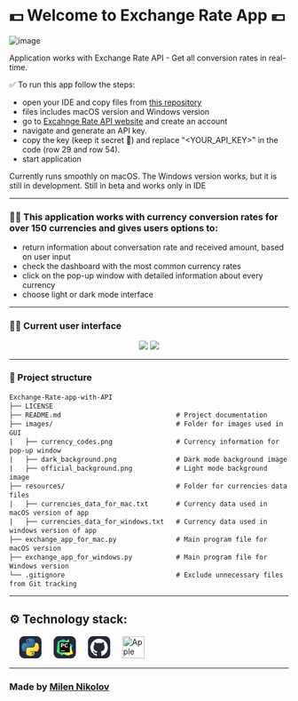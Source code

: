# 💵 Welcome to Exchange Rate App 💶
![image](https://github.com/user-attachments/assets/e8dd8e2f-4651-44c4-9b13-de07734d4739)

Application works with Exchange Rate API - Get all conversion rates in real-time.


✅ To run this app follow the steps:
  * open your IDE and copy files from [this repository](https://github.com/Milenski1987/Exchange-Rate-App-with-API)
  * files includes macOS version and Windows version
  * go to [Excahnge Rate API website](https://www.exchangerate-api.com) and create an account  
  * navigate and generate an API key.  
  * copy the key (keep it secret 🤫) and replace "<YOUR_API_KEY>" in the code (row 29 and row 54).
  * start application

Currently runs smoothly on macOS. The Windows version works, but it is still in development. Still in beta and works only in IDE

---

### 🧑‍💻 This application works with currency conversion rates for over 150 currencies and gives users options to:
* return information about conversation rate and received amount, based on user input
* check the dashboard with the most common currency rates
* click on the  pop-up window with detailed information about every currency
* choose light or dark mode interface

---
### 🙍‍♂️ Current user interface

<p align="center">
  <img src="https://github.com/user-attachments/assets/3fc0fd17-4627-4cf5-9352-f314934eed76" width="400" />
  <img src="https://github.com/user-attachments/assets/d3ec7880-3976-43af-b217-e894a9ef3cec" width="400" /> 
</p>


---
### 📁 Project structure
```
Exchange-Rate-app-with-API
├── LICENSE
├── README.md                             # Project documentation
├── images/                               # Folder for images used in GUI
|   ├── currency_codes.png                # Currency information for pop-up window
|   ├── dark_background.png               # Dark mode background image
|   ├── official_background.png           # Light mode background image
├── resources/                            # Folder for currencies data files
|   ├── currencies_data_for_mac.txt       # Currency data used in macOS version of app
|   ├── currencies_data_for_windows.txt   # Currency data used in windows version of app
├── exchange_app_for_mac.py               # Main program file for macOS version
├── exchange_app_for_windows.py           # Main program file for Windows version
└── .gitignore                            # Exclude unnecessary files from Git tracking
```
---

## ⚙️ Technology stack:
<p align="left">
  &emsp;
    <a href="#"><img alt="Python" src="https://github.com/tandpfun/skill-icons/blob/main/icons/Python-Dark.svg" width="40" height ="40"></a>
  &emsp;
    <a href="#"><img src="https://github.com/tandpfun/skill-icons/blob/main/icons/PyCharm-Dark.svg" width="40" height="40" /></a>
  &emsp;
    <a href="https://github.com/Milenski1987"><img alt="GitHub" src="https://github.com/tandpfun/skill-icons/blob/main/icons/Github-Dark.svg" title="GitHub" **alt="GitHub" width="40" height="40" ></a>
  &emsp;
    <a href="#"><img src="https://github.com/tandpfun/skill-icons/blob/main/icons/Apple-Dark.svg" title="Apple" **alt="Apple" width="40" height="40" /></a>
</p>


---
### Made by [Milen Nikolov](https://www.linkedin.com/in/milen-nikolov-62455034b/)
